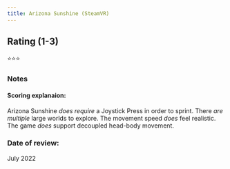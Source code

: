 ```yaml
---
title: Arizona Sunshine (SteamVR)
---
```


## Rating (1-3)
⭐⭐⭐

### Notes


#### Scoring explanaion:
Arizona Sunshine *does require* a Joystick Press in order to sprint.
There *are multiple* large worlds to explore.
The movement speed *does* feel realistic.
The game *does* support decoupled head-body movement.

### Date of review:
July 2022
